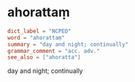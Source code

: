 # ahorattaṃ

``` toml
dict_label = "NCPED"
word = "ahorattaṃ"
summary = "day and night; continually"
grammar_comment = "acc. adv."
see_also = ["ahoratta"]
```

day and night; continually

